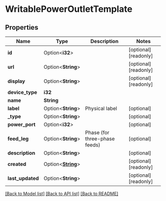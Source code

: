 # WritablePowerOutletTemplate

## Properties

Name | Type | Description | Notes
------------ | ------------- | ------------- | -------------
**id** | Option<**i32**> |  | [optional][readonly]
**url** | Option<**String**> |  | [optional][readonly]
**display** | Option<**String**> |  | [optional][readonly]
**device_type** | **i32** |  | 
**name** | **String** |  | 
**label** | Option<**String**> | Physical label | [optional]
**_type** | Option<**String**> |  | [optional]
**power_port** | Option<**i32**> |  | [optional]
**feed_leg** | Option<**String**> | Phase (for three-phase feeds) | [optional]
**description** | Option<**String**> |  | [optional]
**created** | Option<[**String**](string.md)> |  | [optional][readonly]
**last_updated** | Option<**String**> |  | [optional][readonly]

[[Back to Model list]](../README.md#documentation-for-models) [[Back to API list]](../README.md#documentation-for-api-endpoints) [[Back to README]](../README.md)


